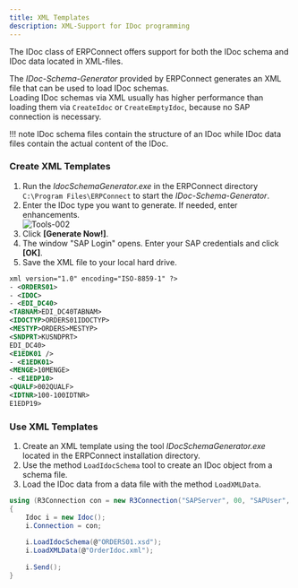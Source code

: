 ```yaml
---
title: XML Templates
description: XML-Support for IDoc programming
---
```



The IDoc class of ERPConnect offers support for both the IDoc schema and IDoc data located in XML-files.

The *IDoc-Schema-Generator* provided by ERPConnect generates an XML file that can be used to load IDoc schemas.<br>
Loading IDoc schemas via XML usually has higher performance than loading them via `CreateIdoc` or `CreateEmptyIdoc`, because no SAP connection is necessary.<br>

!!! note
    IDoc schema files contain the structure of an IDoc while IDoc data files contain the actual content of the IDoc.
	

### Create XML Templates

1. Run the *IdocSchemaGenerator.exe* in the ERPConnect directory `C:\Program Files\ERPConnect` to start the *IDoc-Schema-Generator*.
2. Enter the IDoc type you want to generate. If needed, enter enhancements.<br>
![Tools-002](site:assets/images/erpconnect/documentation/Tools-002.png)
3. Click **[Generate Now!]**. 
3. The window "SAP Login" opens. Enter your SAP credentials and click **[OK]**.
4. Save the XML file to your local hard drive. 

``` xml title="Example of an *ORDERS01* IDoc schema"
xml version="1.0" encoding="ISO-8859-1" ?>
- <ORDERS01>
- <IDOC>
- <EDI_DC40>
<TABNAM>EDI_DC40TABNAM>
<IDOCTYP>ORDERS01IDOCTYP>
<MESTYP>ORDERS>MESTYP>
<SNDPRT>KUSNDPRT>
EDI_DC40>
<E1EDK01 />
- <E1EDK01>
<MENGE>10MENGE>
- <E1EDP10>
<QUALF>002QUALF>
<IDTNR>100-100IDTNR>
E1EDP19>
```

### Use XML Templates
 
1. Create an XML template using the tool *IDocSchemaGenerator.exe* located in the ERPConnect installation directory.
2. Use the method `LoadIdocSchema` tool to create an IDoc object from a schema file.
3. Load the IDoc data from a data file with the method `LoadXMLData`.

```csharp linenums="1" title="How to use XML Templates"
using (R3Connection con = new R3Connection("SAPServer", 00, "SAPUser", "Password", "EN", "800"))
{ 
    Idoc i = new Idoc();  
    i.Connection = con; 
	
    i.LoadIdocSchema(@"ORDERS01.xsd");        
    i.LoadXMLData(@"OrderIdoc.xml");
    
    i.Send();
}
```
